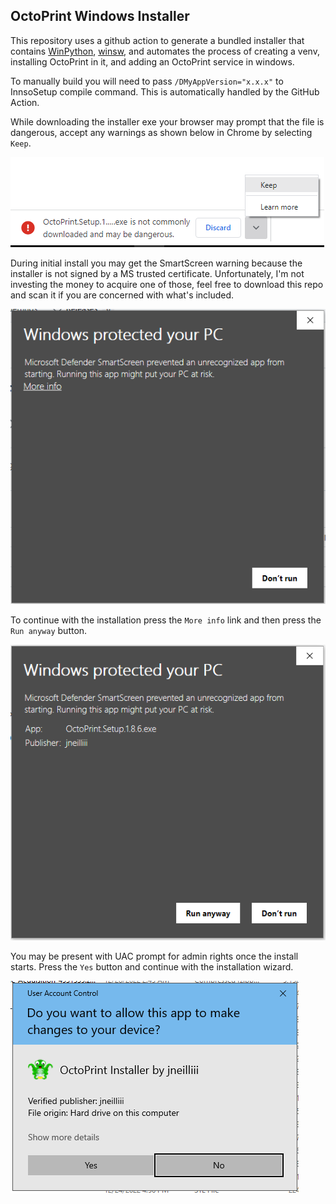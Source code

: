 ## OctoPrint Windows Installer

This repository uses a github action to generate a bundled installer that contains [WinPython](https://github.com/winpython/winpython), [winsw](https://github.com/winsw/winsw), and automates the process of creating a venv, installing OctoPrint in it, and adding an OctoPrint service in windows. 

To manually build you will need to pass `/DMyAppVersion="x.x.x"` to InnsoSetup compile command. This is automatically handled by the GitHub Action.  

While downloading the installer exe your browser may prompt that the file is dangerous, accept any warnings as shown below in Chrome by selecting `Keep`.

![download warning](download_warning.png)

During initial install you may get the SmartScreen warning because the installer is not signed by a MS trusted certificate. Unfortunately, I'm not investing the money to acquire one of those, feel free to download this repo and scan it if you are concerned with what's included. 

![smart screen 1](smartscreen_1.png)

To continue with the installation press the `More info` link and then press the `Run anyway` button.

![smart screen 2](smartscreen_2.png)

You may be present with UAC prompt for admin rights once the install starts. Press the `Yes` button and continue with the installation wizard. 

![UAC Prompt](uac_prompt.png)
